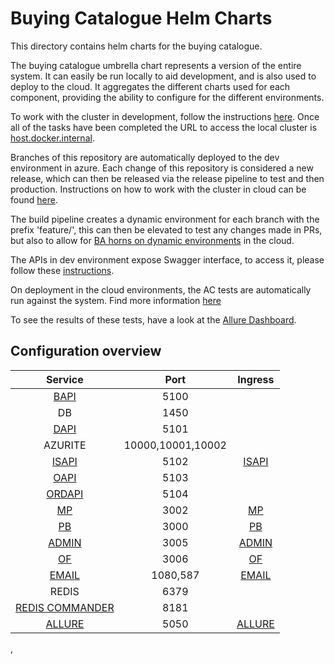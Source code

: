 # Buying Catalogue Helm Charts

This directory contains helm charts for the buying catalogue.

The buying catalogue umbrella chart represents a version of the entire system. It can easily be run locally to aid development, and is also used to deploy to the cloud. It aggregates the different charts used for each component, providing the ability to configure for the different environments.

To work with the cluster in development, follow the instructions [here](docs/run-local.md). Once all of the tasks have been completed the URL to access the local cluster is [host.docker.internal](https://host.docker.internal/).

Branches of this repository are automatically deployed to the dev environment in azure.
Each change of this repository is considered a new release, which can then be released via the release pipeline to test and then production. Instructions on how to work with the cluster in cloud can be found [here](docs/run-azure.md).

The build pipeline creates a dynamic environment for each branch with the prefix 'feature/', this can then be elevated to test any changes made in PRs, but also to allow for [BA horns on dynamic environments](docs/dynamic-env-ba-horn.md) in the cloud. 

The APIs in dev environment expose Swagger interface, to access it, please follow these [instructions](docs/port-forwarding-to-cloud-env.md).

On deployment in the cloud environments, the AC tests are automatically run against the system. Find more information [here](docs/selenium-grid.md)

To see the results of these tests, have a look at the [Allure Dashboard](https://host.docker.internal/allure-docker-service/projects/default/reports/latest/index.html).

## Configuration overview

|                             Service                                                                           |       Port        |                           Ingress                           |
| :-----------------------------------------------------------------------------------------------------------: | :---------------: | :---------------------------------------------------------: |
|              [BAPI](http://localhost:5100/swagger)                                                            |       5100        |                                                             |
|                               DB                                                                              |       1450        |                                                             |
|              [DAPI](http://localhost:5101/swagger)                                                            |       5101        |                                                             |
|                             AZURITE                                                                           | 10000,10001,10002 |                                                             |
|              [ISAPI](http://localhost:5102/swagger)                                                           |       5102        |             [ISAPI](https://host.docker.internal/identity)              |
|                   [OAPI](http://localhost:5103)                                                               |       5103        |                                                             |
|                  [ORDAPI](http://localhost:5104)                                                              |       5104        |                                                             |
| [MP](http://localhost:3002/supplier/solution/100000-001/preview)                                              |       3002        | [MP](https://host.docker.internal/supplier/solution/100000-001/preview) |
|                   [PB](http://localhost:3000)                                                                 |       3000        |                   [PB](https://host.docker.internal)                    |
|                 [ADMIN](http://localhost:3005)                                                                |       3005        |              [ADMIN](https://host.docker.internal/admin)                |
|                   [OF](http://localhost:3006)                                                                 |       3006        |                 [OF](https://host.docker.internal/order)                |
|                  [EMAIL](http://localhost:1080)                                                               |      1080,587     |          [EMAIL](https://host.docker.internal/email)        |
|                             REDIS                                                                             |       6379        |                                                             |
|             [REDIS COMMANDER](http://localhost:8181)                                                          |       8181        |                                                             |
|             [ALLURE](http://localhost:5050/allure-docker-service/projects/default/reports/latest/index.html)  |       5050        | [ALLURE](https://host.docker.internal/allure-docker-service/projects/default/reports/latest/index.html) |

,